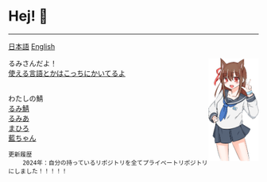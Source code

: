# Hej! 👋
---
<A HREF="./README.md">日本語</A>
<A HREF="./README_ENG.md">English</A>

<IMG SRC="./ai.png" WIDTH="20%" ALT="藍ちゃん、これは私ではない" ALIGN="right">
<P ALIGN="left">
	るみさんだよ！<BR>
	<A HREF="https://rumia.me/r/rp">使える言語とかはこっちにかいてるよ</A>
</P>
<P>
	<BR>
	わたしの鯖<BR>
	<A HREF="https://rumiserver.com">るみ鯖</A><BR>
	<A HREF="https://rumia.me">るみあ</A><BR>
	<A HREF="https://まひろ.net">まひろ</A><BR>
	<A HREF="https://ai-chan-fan-site.me">藍ちゃん</A><BR>


```
更新履歴
	2024年：自分の持っているリポジトリを全てプライベートリポジトリにしました！！！！！
```
</P>
